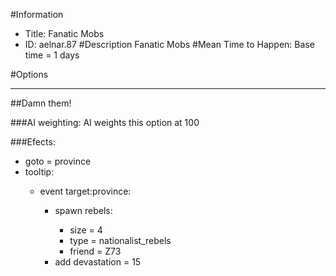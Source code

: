 #Information
 - Title: Fanatic Mobs
 - ID: aelnar.87
#Description
Fanatic Mobs
#Mean Time to Happen:
Base time = 1 days

#Options

___
##Damn them!

###AI weighting:
AI weights this option at 100


###Efects:<ul><li>goto = province</li><li>tooltip:</li><ul><li>event target:province:</li><ul><li>spawn rebels:</li><ul><li>size = 4</li><li>type = nationalist_rebels</li><li>friend = Z73</li></ul><li>add devastation = 15</li></ul></ul></ul>

